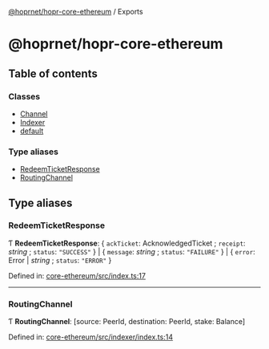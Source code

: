 [@hoprnet/hopr-core-ethereum](README.md) / Exports

# @hoprnet/hopr-core-ethereum

## Table of contents

### Classes

- [Channel](classes/channel.md)
- [Indexer](classes/indexer.md)
- [default](classes/default.md)

### Type aliases

- [RedeemTicketResponse](modules.md#redeemticketresponse)
- [RoutingChannel](modules.md#routingchannel)

## Type aliases

### RedeemTicketResponse

Ƭ **RedeemTicketResponse**: { `ackTicket`: AcknowledgedTicket ; `receipt`: *string* ; `status`: ``"SUCCESS"``  } \| { `message`: *string* ; `status`: ``"FAILURE"``  } \| { `error`: Error \| *string* ; `status`: ``"ERROR"``  }

Defined in: [core-ethereum/src/index.ts:17](https://github.com/hoprnet/hoprnet/blob/master/packages/core-ethereum/src/index.ts#L17)

___

### RoutingChannel

Ƭ **RoutingChannel**: [source: PeerId, destination: PeerId, stake: Balance]

Defined in: [core-ethereum/src/indexer/index.ts:14](https://github.com/hoprnet/hoprnet/blob/master/packages/core-ethereum/src/indexer/index.ts#L14)
